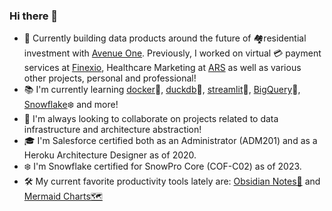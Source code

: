 ### Hi there 👋

<!--
**sgoley/sgoley** is a ✨ _special_ ✨ repository because its `README.md` (this file) appears on your GitHub profile.

Here are some ideas to get you started: -->

- 🔭 Currently building data products around the future of 🏘️residential investment with [Avenue One](https://www.avenueone.com/). Previously, I worked on virtual 💳 payment services at [Finexio](https://finexio.com), Healthcare Marketing at [ARS](https://www.advancedrecoverysystems.com/) as well as various other projects, personal and professional!
- 📚 I'm currently learning [docker](https://www.docker.com/)🐋, [duckdb](https://duckdb.org/)🦆, [streamlit](https://streamlit.io/)🎈, [BigQuery](https://cloud.google.com/bigquery/)🔎, [Snowflake](https://www.snowflake.com/en/)❄️ and more!
- 👯 I'm always looking to collaborate on projects related to data infrastructure and architecture abstraction!
- 🎓 I'm Salesforce certified both as an Administrator (ADM201) and as a Heroku Architecture Designer as of 2020.
- ❄️ I'm Snowflake certified for SnowPro Core (COF-C02) as of 2023.
- 🛠️ My current favorite productivity tools lately are: [Obsidian Notes📝](https://obsidian.md/) and [Mermaid Charts🗺️](https://mermaid.live/edit)